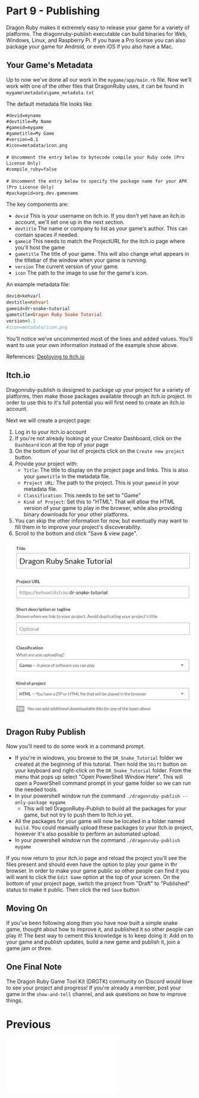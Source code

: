 # Part 9 - Publishing
Dragon Ruby makes it extremely easy to release your game for a variety of platforms.  The dragonruby-publish executable can build binaries for Web, Windows, Linux, and Raspberry Pi.  If you have a Pro license you can also package your game for Android, or even iOS if you also have a Mac.

## Your Game's Metadata
Up to now we've done all our work in the `mygame/app/main.rb` file.  Now we'll work with one of the other files that DragonRuby uses, it can be found in `mygame\metadata\game_metadata.txt`

The default metadata file looks like
```
#devid=myname
#devtitle=My Name
#gameid=mygame
#gametitle=My Game
#version=0.1
#icon=metadata/icon.png

# Uncomment the entry below to bytecode compile your Ruby code (Pro License Only)
#compile_ruby=false

# Uncomment the entry below to specify the package name for your APK (Pro License Only)
#packageid=org.dev.gamename
```

The key components are:
* `devid`  This is your username on itch.io.  If you don't yet have an itch.io account, we'll set one up in the next section.
* `devtitle` The name or company to list as your game's author.  This can contain spaces if needed.
* `gameid`  This needs to match the ProjectURL for the itch.io page where you'll host the game
* `gametitle` The title of your game.  This will also change what appears in the titlebar of the window when your game is running.
* `version` The current version of your game.
* `icon` The path to the image to use for the game's icon.

An example metadata file:
```ruby
devid=kehvarl
devtitle=Kehvarl
gameid=dr-snake-tutorial
gametitle=Dragon Ruby Snake Tutorial
version=0.1
#icon=metadata/icon.png
```
You'll notice we've uncommented most of the lines and added values.  You'll want to use your own information instead of the example show above.


References:
[Deploying to Itch.io](http://docs.dragonruby.org/#--deploying-to-itch-io)

## Itch.io
Dragonruby-publish is designed to package up your project for a variety of platforms, then make those packages available through an itch.io project. In order to use this to it's full potential you will first need to create an itch.io account.

Next we will create a project page:
1) Log in to your itch.io account
2) If you're not already looking at your Creator Dashboard, click on the `Dashboard` icon at the top of your page
3) On the bottom of your list of projects click on the `Create new project` button.
4) Provide your project with:
   * `Title`: The title to display on the project page and links.  This is also your `gametitle` in the metadata file.
   * `Project URL`: The path to the project.  This is your `gameid` in your metadata file.
   * `Classification`: This needs to be set to "Game"
   * `Kind of Project`: Set this to "HTML".  That will allow the HTML version of your game to play in the browser, while also providing binary downloads for your other platforms.
5) You can skip the other information for now, but eventually may want to fill them in to improve your project's discoverability.
6) Scroll to the bottom and click "Save & view page". 

![New Project Settings](../tutorial/Itch_New_Project.png?raw=true "Itch New Project Settings")

## Dragon Ruby Publish
Now you'll need to do some work in a command prompt.
* If you're in windows, you browse to the `DR_Snake_Tutorial` folder we created at the beginning of this tutorial.  Then hold the `Shift` button on your keyboard and right-click on the `DR_Snake_Tutorial` folder.   From the menu that pops up select "Open PowerShell Window Here".  This will open a PowerShell command prompt in your game folder so we can run the needed tools. 
* In your powershell window run the command `./dragonruby-publish --only-package mygame`
  * This will tell DragonRuby-Publish to build all the packages for your game, but not try to push them to Itch.io yet.
* All the packages for your game will now be located in a folder named `build`.  You could manually upload these packages to your Itch.io project, however it's also possible to perform an automated upload.
* In your powershell window run the command `./dragonruby-publish mygame`

If you now return to your itch.io page and reload the project you'll see the files present and should even have the option to play your game in thr browser.
In order to make your game public so other people can find it you will want to click the `Edit Game` option at the top of your screen.  On the bottom of your project page, switch the project from "Draft" to "Published" status to make it public.  Then click the red `Save` button

## Moving On
If you've been following along then you have now built a simple snake game, thought about how to improve it, and published it so other people can play it!  The best way to cement this knowledge is to keep doing it:  Add on to your game and publish updates, build a new game and publish it, join a game jam or three.

## One Final Note
The Dragon Ruby Game Tool Kit (DRGTK) community on Discord would love to see your project and progress!  If you're already a member, post your game in the `show-and-tell` channel, and ask questions on how to improve things.


# Previous
![Part 8 - More Mechanics](./tutorial/part-8.md)